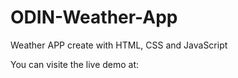 # ODIN-Weather-App

 Weather APP create with HTML, CSS and JavaScript

 You can visite the live demo at: 
